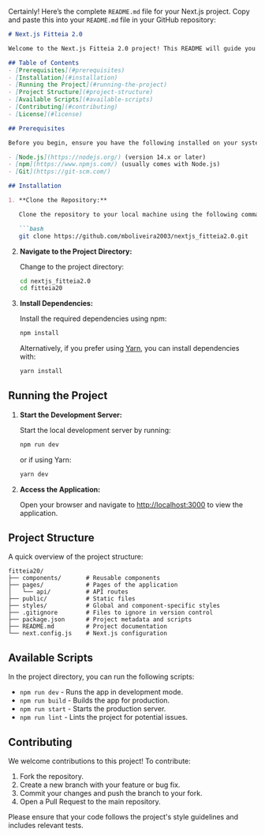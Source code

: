 Certainly! Here’s the complete `README.md` file for your Next.js project. Copy and paste this into your `README.md` file in your GitHub repository:

```markdown
# Next.js Fitteia 2.0

Welcome to the Next.js Fitteia 2.0 project! This README will guide you through the steps to run the project locally on your machine.

## Table of Contents
- [Prerequisites](#prerequisites)
- [Installation](#installation)
- [Running the Project](#running-the-project)
- [Project Structure](#project-structure)
- [Available Scripts](#available-scripts)
- [Contributing](#contributing)
- [License](#license)

## Prerequisites

Before you begin, ensure you have the following installed on your system:

- [Node.js](https://nodejs.org/) (version 14.x or later)
- [npm](https://www.npmjs.com/) (usually comes with Node.js)
- [Git](https://git-scm.com/)

## Installation

1. **Clone the Repository:**

   Clone the repository to your local machine using the following command:

   ```bash
   git clone https://github.com/mboliveira2003/nextjs_fitteia2.0.git
   ```

2. **Navigate to the Project Directory:**

   Change to the project directory:

   ```bash
   cd nextjs_fitteia2.0
   cd fitteia20
   ```

3. **Install Dependencies:**

   Install the required dependencies using npm:

   ```bash
   npm install
   ```

   Alternatively, if you prefer using [Yarn](https://yarnpkg.com/), you can install dependencies with:

   ```bash
   yarn install
   ```

## Running the Project

1. **Start the Development Server:**

   Start the local development server by running:

   ```bash
   npm run dev
   ```

   or if using Yarn:

   ```bash
   yarn dev
   ```

2. **Access the Application:**

   Open your browser and navigate to [http://localhost:3000](http://localhost:3000) to view the application.

## Project Structure

A quick overview of the project structure:

```
fitteia20/
├── components/       # Reusable components
├── pages/            # Pages of the application
│   └── api/          # API routes
├── public/           # Static files
├── styles/           # Global and component-specific styles
├── .gitignore        # Files to ignore in version control
├── package.json      # Project metadata and scripts
├── README.md         # Project documentation
└── next.config.js    # Next.js configuration
```

## Available Scripts

In the project directory, you can run the following scripts:

- `npm run dev` - Runs the app in development mode.
- `npm run build` - Builds the app for production.
- `npm run start` - Starts the production server.
- `npm run lint` - Lints the project for potential issues.

## Contributing

We welcome contributions to this project! To contribute:

1. Fork the repository.
2. Create a new branch with your feature or bug fix.
3. Commit your changes and push the branch to your fork.
4. Open a Pull Request to the main repository.

Please ensure that your code follows the project's style guidelines and includes relevant tests.